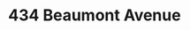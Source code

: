 ---
layout: ../../layouts/ToursLayout.astro
title: "434 Beaumont Avenue"
TourLink: "https://my.matterport.com/show/?m=fUA5iyUJztV&nt=1&play=1&lang=en"
---